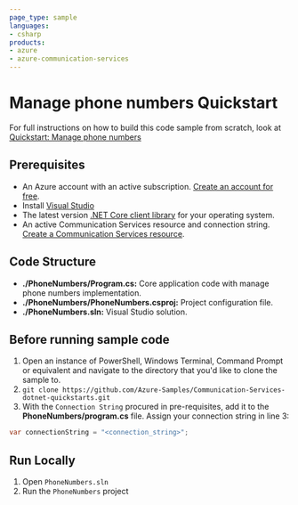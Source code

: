 ```yaml
---
page_type: sample
languages:
- csharp
products:
- azure
- azure-communication-services
---
```



# Manage phone numbers Quickstart

For full instructions on how to build this code sample from scratch, look at [Quickstart: Manage phone numbers](https://docs.microsoft.com/azure/communication-services/quickstarts/telephony-sms/get-phone-number?pivots=programming-language-csharp)

## Prerequisites

- An Azure account with an active subscription. [Create an account for free](https://azure.microsoft.com/free/?WT.mc_id=A261C142F).
- Install [Visual Studio](https://visualstudio.microsoft.com/downloads/)
- The latest version [.NET Core client library](https://dotnet.microsoft.com/download/dotnet-core) for your operating system.
- An active Communication Services resource and connection string. [Create a Communication Services resource](https://docs.microsoft.com/azure/communication-services/quickstarts/create-communication-resource?tabs=windows&pivots=platform-net).

## Code Structure

- **./PhoneNumbers/Program.cs:** Core application code with manage phone numbers implementation.
- **./PhoneNumbers/PhoneNumbers.csproj:** Project configuration file.
- **./PhoneNumbers.sln:** Visual Studio solution.

## Before running sample code

1. Open an instance of PowerShell, Windows Terminal, Command Prompt or equivalent and navigate to the directory that you'd like to clone the sample to.
2. `git clone https://github.com/Azure-Samples/Communication-Services-dotnet-quickstarts.git`
3. With the `Connection String` procured in pre-requisites, add it to the **PhoneNumbers/program.cs** file. Assign your connection string in line 3:
  ```csharp
  var connectionString = "<connection_string>";
  ```


## Run Locally

1. Open `PhoneNumbers.sln`
2. Run the `PhoneNumbers` project
